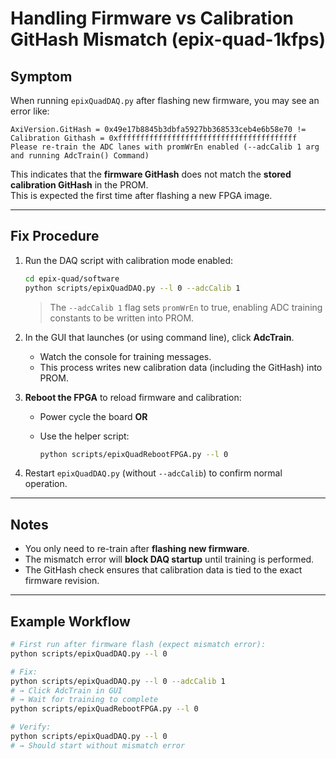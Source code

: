 # Handling Firmware vs Calibration GitHash Mismatch (epix-quad-1kfps)

## Symptom

When running `epixQuadDAQ.py` after flashing new firmware, you may see an error like:

```
AxiVersion.GitHash = 0x49e17b8845b3dbfa5927bb368533ceb4e6b58e70 != Calibration Githash = 0xffffffffffffffffffffffffffffffffffffffff
Please re-train the ADC lanes with promWrEn enabled (--adcCalib 1 arg and running AdcTrain() Command)
```

This indicates that the **firmware GitHash** does not match the **stored calibration GitHash** in the PROM.  
This is expected the first time after flashing a new FPGA image.

---

## Fix Procedure

1. Run the DAQ script with calibration mode enabled:

   ```bash
   cd epix-quad/software
   python scripts/epixQuadDAQ.py --l 0 --adcCalib 1
   ```

   > The `--adcCalib 1` flag sets `promWrEn` to true, enabling ADC training constants to be written into PROM.

2. In the GUI that launches (or using command line), click **AdcTrain**.

   - Watch the console for training messages.
   - This process writes new calibration data (including the GitHash) into PROM.

3. **Reboot the FPGA** to reload firmware and calibration:

   - Power cycle the board **OR**
   - Use the helper script:

     ```bash
     python scripts/epixQuadRebootFPGA.py --l 0
     ```

4. Restart `epixQuadDAQ.py` (without `--adcCalib`) to confirm normal operation.

---

## Notes

- You only need to re-train after **flashing new firmware**.  
- The mismatch error will **block DAQ startup** until training is performed.  
- The GitHash check ensures that calibration data is tied to the exact firmware revision.

---

## Example Workflow

```bash
# First run after firmware flash (expect mismatch error):
python scripts/epixQuadDAQ.py --l 0

# Fix:
python scripts/epixQuadDAQ.py --l 0 --adcCalib 1
# → Click AdcTrain in GUI
# → Wait for training to complete
python scripts/epixQuadRebootFPGA.py --l 0

# Verify:
python scripts/epixQuadDAQ.py --l 0
# → Should start without mismatch error
```
